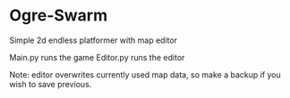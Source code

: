 # Ogre-Swarm
Simple 2d endless platformer with map editor

Main.py runs the game
Editor.py runs the editor

Note: editor overwrites currently used map data, so make a backup if you wish to save previous.

